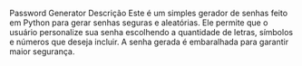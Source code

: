 Password Generator
Descrição
Este é um simples gerador de senhas feito em Python para gerar senhas seguras e aleatórias. Ele permite que o usuário personalize sua senha escolhendo a quantidade de letras, símbolos e números que deseja incluir. A senha gerada é embaralhada para garantir maior segurança.
